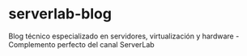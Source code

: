 # serverlab-blog
 Blog técnico especializado en servidores, virtualización y hardware - Complemento perfecto del canal ServerLab

